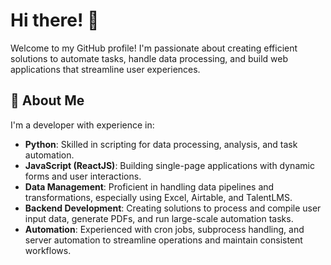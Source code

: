 # Hi there! 👋
Welcome to my GitHub profile! I'm passionate about creating efficient solutions to automate tasks, handle data processing, and build web applications that streamline user experiences.

## 🌟 About Me
I'm a developer with experience in:

- **Python**: Skilled in scripting for data processing, analysis, and task automation.
- **JavaScript (ReactJS)**: Building single-page applications with dynamic forms and user interactions.
- **Data Management**: Proficient in handling data pipelines and transformations, especially using Excel, Airtable, and TalentLMS.
- **Backend Development**: Creating solutions to process and compile user input data, generate PDFs, and run large-scale automation tasks.
- **Automation**: Experienced with cron jobs, subprocess handling, and server automation to streamline operations and maintain consistent workflows.
